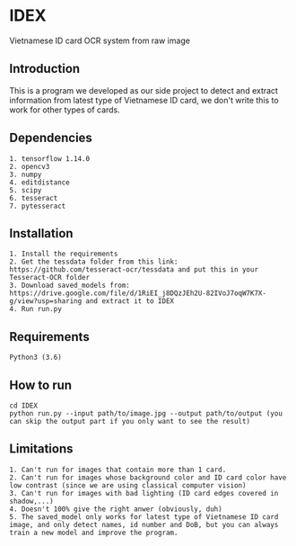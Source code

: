 # IDEX
Vietnamese ID card OCR system from raw image

## Introduction
This is a program we developed as our side project to detect and extract information from latest type of Vietnamese ID card, we don't write this to work for other types of cards.

## Dependencies
    1. tensorflow 1.14.0
    2. opencv3
    3. numpy
    4. editdistance
    5. scipy
    6. tesseract
    7. pytesseract
    
## Installation
    1. Install the requirements
    2. Get the tessdata folder from this link: https://github.com/tesseract-ocr/tessdata and put this in your Tesseract-OCR folder
    3. Download saved_models from: https://drive.google.com/file/d/1RiEI_j8DQzJEh2U-82IVoJ7oqW7K7X-g/view?usp=sharing and extract it to IDEX
    4. Run run.py
    

## Requirements
    Python3 (3.6)
    
## How to run
    cd IDEX
    python run.py --input path/to/image.jpg --output path/to/output (you can skip the output part if you only want to see the result)
    
    
## Limitations
    1. Can't run for images that contain more than 1 card.
    2. Can't run for images whose background color and ID card color have low contrast (since we are using classical computer vision)
    3. Can't run for images with bad lighting (ID card edges covered in shadow,...)
    4. Doesn't 100% give the right anwer (obviously, duh)
    5. The saved_model only works for latest type of Vietnamese ID card image, and only detect names, id number and DoB, but you can always train a new model and improve the program.
    
